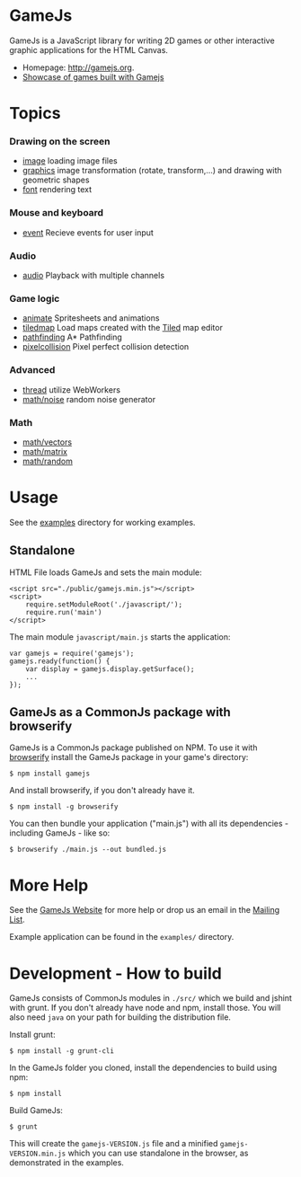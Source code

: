 GameJs
=======

GameJs is a JavaScript library for writing 2D games or other interactive
graphic applications for the HTML Canvas.

  * Homepage: <http://gamejs.org>.
  * [Showcase of games built with Gamejs](http://gamejs.org/showcase.html)

Topics
========

### Drawing on the screen

 * [image](http://docs.gamejs.org/gamejs/image/) loading image files
 * [graphics](http://docs.gamejs.org/gamejs/graphics/) image transformation (rotate, transform,...) and drawing with geometric shapes
 * [font](http://docs.gamejs.org/gamejs/font/) rendering text

### Mouse and keyboard

 * [event](http://docs.gamejs.org/gamejs/event/) Recieve events for user input

### Audio

 * [audio](http://docs.gamejs.org/gamejs/audio/) Playback with multiple channels

### Game logic

 * [animate](http://docs.gamejs.org/gamejs/animate/) Spritesheets and animations
 * [tiledmap](http://docs.gamejs.org/gamejs/tiledmap/) Load maps created with the [Tiled](http://www.mapeditor.org/) map editor
 * [pathfinding](http://docs.gamejs.org/gamejs/pathfinding/) A* Pathfinding
 * [pixelcollision](http://docs.gamejs.org/gamejs/pixelcollision) Pixel perfect collision detection

### Advanced

 * [thread](http://docs.gamejs.org/gamejs/thread/) utilize WebWorkers
 * [math/noise](http://docs.gamejs.org/gamejs/math/noise/) random noise generator

### Math

 * [math/vectors](http://docs.gamejs.org/gamejs/math/vectors/)
 * [math/matrix](http://docs.gamejs.org/gamejs/math/matrix/)
 * [math/random](http://docs.gamejs.org/gamejs/math/random/)


Usage
=================

See the [examples](./examples/) directory for working examples.

## Standalone

HTML File loads GameJs and sets the main module:

    <script src="./public/gamejs.min.js"></script>
    <script>
        require.setModuleRoot('./javascript/');
        require.run('main')
    </script>


The main module `javascript/main.js` starts the application:

    var gamejs = require('gamejs');
    gamejs.ready(function() {
        var display = gamejs.display.getSurface();
        ...
    });

## GameJs as a CommonJs package with browserify

GameJs is a CommonJs package published on NPM. To use it with [browserify](http://browserify.org/) install the GameJs package in your game's directory:

    $ npm install gamejs

And install browserify, if you don't already have it.

    $ npm install -g browserify

You can then bundle your application ("main.js") with all its dependencies - including GameJs - like so:

    $ browserify ./main.js --out bundled.js

More Help
===========

See the [GameJs Website](http://gamejs.org) for more help or drop us
an email in the [Mailing List](http://groups.google.com/group/gamejs).

Example application can be found in the `examples/` directory.

Development - How to build
===================

GameJs consists of CommonJs modules in `./src/` which we build and jshint with grunt. If you don't already have node and npm, install those. You will also need `java` on your path for building the distribution file.

Install grunt:

    $ npm install -g grunt-cli


In the GameJs folder you cloned, install the dependencies to build using npm:

    $ npm install

Build GameJs:

    $ grunt

This will create the `gamejs-VERSION.js` file and a minified `gamejs-VERSION.min.js` which you can use standalone in the browser, as demonstrated in the examples.

